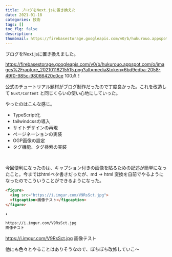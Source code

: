 ```yaml
---
title: ブログをNext.jsに置き換えた
date: 2021-01-18
categories: 技術
tags: []
toc_flg: false
description: 
thumbnail: https://firebasestorage.googleapis.com/v0/b/hukurouo.appspot.com/o/images%2Frapture_20210118215515.png?alt=media&token=6bd9edba-2058-49f0-985c-98066420c0ce
---
```


ブログをNext.jsに置き換えました。

https://firebasestorage.googleapis.com/v0/b/hukurouo.appspot.com/o/images%2Frapture_20210118215515.png?alt=media&token=6bd9edba-2058-49f0-985c-98066420c0ce
100点！



公式のチュートリアル題材がブログ制作だったので丁度良かった。これを改造して `Nuxt/Content` と同じくらいの使い心地にしていった。

やったのはこんな感じ。


- TypeScript化
- tailwindcssの導入
- サイトデザインの再現
- ページネーションの実装
- OGP画像の設定
- タグ機能、タグ検索の実装

<br>

今回便利になったのは、キャプション付きの画像を貼るための記述が簡単になったこと。今まではhtmlベタ書きだったが、md -> html 変換を自前でやるようになったのでこういうことができるようになった。

~~~html
<figure>
  <img src="https://i.imgur.com/V9RsSct.jpg">
  <figcaption>画像テスト</figcaption>
</figure>

↓

https://i.imgur.com/V9RsSct.jpg
画像テスト
~~~

https://i.imgur.com/V9RsSct.jpg
画像テスト

他にも色々とやることはありそうなので、ぼちぼち改修していこ～
